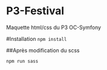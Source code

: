 # P3-Festival
Maquette html/css du P3 OC-Symfony

#Installation
```npm install```

##Après modification du scss

```npm run sass```




